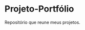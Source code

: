 

# Projeto-Portfólio

<p>Repositório que reune meus projetos. </p>
<!-- <p>Acesse todos os meus projetos através do meu portfólio online</p>

.

<a href="https://ezequiellsantos.github.io/Projetos/projeto-portfolio/">Acessar Meu Portfólio online </a> -->

 

